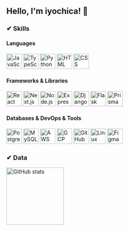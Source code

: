 ## Hello, I'm iyochica! 👋

### ✔ Skills
#### Languages
<p>
  <img src="https://skillicons.dev/icons?i=javascript" alt="JavaScript" width="40" height="40"/>
  <img src="https://skillicons.dev/icons?i=typescript" alt="TypeScript" width="40" height="40"/>
  <img src="https://skillicons.dev/icons?i=python" alt="Python" width="40" height="40"/>
  <img src="https://skillicons.dev/icons?i=html" alt="HTML" width="40" height="40"/>
  <img src="https://skillicons.dev/icons?i=css" alt="CSS" width="40" height="40"/>
</p>

#### Frameworks & Libraries
<p>
  <img src="https://skillicons.dev/icons?i=react" alt="React" width="40" height="40"/>
  <img src="https://skillicons.dev/icons?i=nextjs" alt="Next.js" width="40" height="40"/>
  <img src="https://skillicons.dev/icons?i=nodejs" alt="Node.js" width="40" height="40"/>
  <img src="https://skillicons.dev/icons?i=express" alt="Express" width="40" height="40"/>
  <img src="https://skillicons.dev/icons?i=django" alt="Django" width="40" height="40"/>
  <img src="https://skillicons.dev/icons?i=flask" alt="Flask" width="40" height="40"/>
  <img src="https://skillicons.dev/icons?i=prisma" alt="Prisma" width="40" height="40"/>
</p>

#### Databases & DevOps & Tools
<p>
  <img src="https://skillicons.dev/icons?i=postgresql" alt="PostgreSQL" width="40" height="40"/>
  <img src="https://skillicons.dev/icons?i=mysql" alt="MySQL" width="40" height="40"/>
  <img src="https://skillicons.dev/icons?i=aws" alt="AWS" width="40" height="40"/>
  <img src="https://skillicons.dev/icons?i=gcp" alt="GCP" width="40" height="40"/>
  <img src="https://skillicons.dev/icons?i=github" alt="GitHub" width="40" height="40"/>
  <img src="https://skillicons.dev/icons?i=linux" alt="Linux" width="40" height="40"/>
  <img src="https://skillicons.dev/icons?i=figma" alt="Figma" width="40" height="40"/>
</p>

### ✔ Data
<p align="left"> 
<!--   <img alt="Top Langs" height="150px" src="https://github-readme-stats.vercel.app/api/top-langs/?username=iyonagamy&layout=compact&show_icons=true&theme=cobalt" /> -->
  <img alt="GitHub stats" height="150px" src="https://github-readme-stats.vercel.app/api?username=iyonagamy&theme=cobalt&show_icons=true" />
</p>
